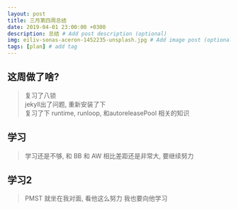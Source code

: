 ```yaml
---
layout: post
title: 三月第四周总结
date: 2019-04-01 23:00:00 +0300
description: 总结 # Add post description (optional)
img: eiliv-sonas-aceron-1452235-unsplash.jpg # Add image post (optional)
tags: [plan] # add tag
---
```


## 这周做了啥? 
> 复习了八锁    
> jekyll出了问题, 重新安装了下  
> 复习了下 runtime, runloop, 和autoreleasePool 相关的知识   

## 学习
> 学习还是不够, 和 BB 和 AW 相比差距还是非常大, 要继续努力

## 学习2
> PMST 就坐在我对面, 看他这么努力 我也要向他学习
